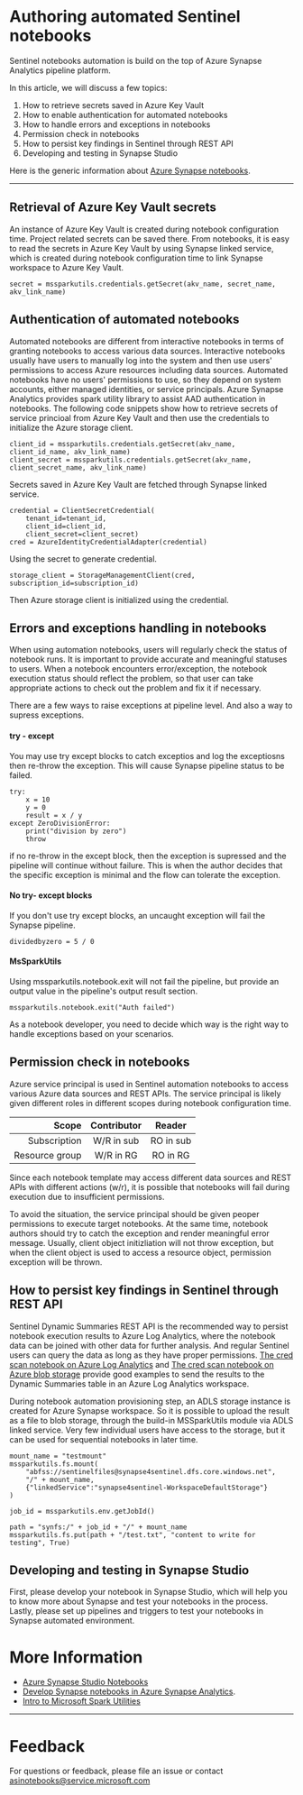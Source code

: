 
# Authoring automated Sentinel notebooks

Sentinel notebooks automation is build on the top of Azure Synapse Analytics pipeline platform. 

In this article, we will discuss a few topics:
1. How to retrieve secrets saved in Azure Key Vault
2. How to enable authentication for automated notebooks
3. How to handle errors and exceptions in notebooks
4. Permission check in notebooks
5. How to persist key findings in Sentinel through REST API
6. Developing and testing in Synapse Studio

Here is the generic information about [Azure Synapse notebooks](https://docs.microsoft.com/azure/synapse-analytics/spark/apache-spark-development-using-notebooks).

---

## Retrieval of Azure Key Vault secrets 
An instance of Azure Key Vault is created during notebook configuration time.  Project related secrets can be saved there.  From notebooks, it is easy to read the secrets in Azure Key Vault by using Synapse linked service, which is created during notebook configuration time to link Synapse workspace to Azure Key Vault. 

```
secret = mssparkutils.credentials.getSecret(akv_name, secret_name, akv_link_name)
```

## Authentication of automated notebooks
Automated notebooks are different from interactive notebooks in terms of granting notebooks to access various data sources.  Interactive notebooks usually have users to manually log into the system and then use users' permissions to access Azure resources including data sources.  Automated notebooks have no users' permissions to use, so they depend on system accounts, either managed identities, or service principals.  Azure Synapse Analytics provides spark utility library to assist AAD authentication in notebooks.  The following code snippets show how to retrieve secrets of service princioal from Azure Key Vault and then use the credentials to initialize the Azure storage client.

```
client_id = mssparkutils.credentials.getSecret(akv_name, client_id_name, akv_link_name)
client_secret = mssparkutils.credentials.getSecret(akv_name, client_secret_name, akv_link_name)
```
Secrets saved in Azure Key Vault are fetched through Synapse linked service.
```
credential = ClientSecretCredential(
    tenant_id=tenant_id, 
    client_id=client_id, 
    client_secret=client_secret)
cred = AzureIdentityCredentialAdapter(credential)
```
Using the secret to generate credential.
```
storage_client = StorageManagementClient(cred, subscription_id=subscription_id)
```
Then Azure storage client is initialized using the credential.

## Errors and exceptions handling in notebooks

When using automation notebooks, users will regularly check the status of notebook runs.  It is important to provide accurate and meaningful statuses to users.  When a notebook encounters error/exception, the notebook execution status should reflect the problem, so that user can take appropriate actions to check out the problem and fix it if necessary.

There are a few ways to raise exceptions at pipeline level.  And also a way to supress exceptions.

<h4>try - except</h4>
You may use try except blocks to catch exceptios and log the exceptiosns then re-throw the exception.  This will cause Synapse pipeline status to be failed.

```
try:
    x = 10
    y = 0
    result = x / y
except ZeroDivisionError:
    print("division by zero")
    throw
```

if no re-throw in the except block, then the exception is supressed and the pipeline will continue without failure. This is when the author decides that the specific exception is minimal and the flow can tolerate the exception.
<h4>No try- except blocks</h4>
If you don't use try except blocks, an uncaught exception will fail the Synapse pipeline.

```
dividedbyzero = 5 / 0
```
<h4>MsSparkUtils</h4>
Using mssparkutils.notebook.exit will not fail the pipeline, but provide an output value in the pipeline's output result section.

```
mssparkutils.notebook.exit("Auth failed")
```
As a notebook developer, you need to decide which way is the right way to handle exceptions based on your scenarios. 


## Permission check in notebooks

Azure service principal is used in Sentinel automation notebooks to access various Azure data sources and REST APIs.  The service principal is likely given different roles in different scopes during notebook configuration time.

|      Scope      | Contributor |  Reader   |
|----------------:|:-----------:|:---------:|
|  Subscription   | W/R in sub  | RO in sub |
|  Resource group | W/R in RG   | RO in RG  |

Since each notebook template may access different data sources and REST APIs with different actions (w/r), it is possible that notebooks will fail during execution due to insufficient permissions.  

To avoid the situation, the service principal should be given peoper permissions to execute target notebooks.  At the same time, notebook authors should try to catch the exception and render meaningful error message. Usually, client object initizliation will not throw exception, but when the client object is used to access a resource object, permission exception will be thrown.

## How to persist key findings in Sentinel through REST API
Sentinel Dynamic Summaries REST API is the recommended way to persist notebook execution results to Azure Log Analytics, where the notebook data can be joined with other data for further analysis.  And regular Sentinel users can query the data as long as they have proper permissions. [The cred scan notebook on Azure Log Analytics](https://github.com/Azure/Azure-Sentinel-Notebooks/blob/master/scenario-notebooks/Automated-Notebooks/AutomationGallery-CredentialScanOnAzureLogAnalytics.ipynb) and [The cred scan notebook on Azure blob storage](https://github.com/Azure/Azure-Sentinel-Notebooks/blob/master/scenario-notebooks/Automated-Notebooks/AutomationGallery-CredentialScanOnAzureBlobStorage.ipynb) provide good examples to send the results to the Dynamic Summaries table in an Azure Log Analytics workspace.

During notebook automation provisioning step, an ADLS storage instance is created for Azure Synapse workspace.  So it is possible to upload the result as a file to blob storage, through the build-in MSSparkUtils module via ADLS linked service. Very few individual users have access to the storage, but it can be used for sequential notebooks in later time.

```
mount_name = "testmount"
mssparkutils.fs.mount( 
    "abfss://sentinelfiles@synapse4sentinel.dfs.core.windows.net", 
    "/" + mount_name,
    {"linkedService":"synapse4sentinel-WorkspaceDefaultStorage"} 
) 

job_id = mssparkutils.env.getJobId()

path = "synfs:/" + job_id + "/" + mount_name
mssparkutils.fs.put(path + "/test.txt", "content to write for testing", True)
```

## Developing and testing in Synapse Studio
First, please develop your notebook in Synapse Studio, which will help you to know more about Synapse and test your notebooks in the process.
Lastly, please set up pipelines and triggers to test your notebooks in Synapse automated environment.

# More Information

- [Azure Synapse Studio Notebooks](https://github.com/Azure-Samples/Synapse/blob/main/Notebooks/Introduction%20to%20Azure%20Synapse%20Studio%20Notebooks.ipynb)
- [Develop Synapse notebooks in Azure Synapse Analytics](https://docs.microsoft.com/azure/synapse-analytics/spark/apache-spark-development-using-notebooks).
- [Intro to Microsoft Spark Utilities](https://docs.microsoft.com/azure/synapse-analytics/spark/microsoft-spark-utilities?pivots=programming-language-python)

---

# Feedback

For questions or feedback, please file an issue or contact [asinotebooks@service.microsoft.com](mailto:asinotebooks@service.microsoft.com)


